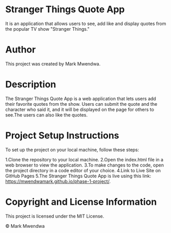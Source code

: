 # Stranger Things Quote App
It is an application that allows users to see, add like and display quotes from the popular TV show "Stranger Things."

# Author
This project was created by Mark Mwendwa.

# Description
The Stranger Things Quote App is a web application that lets users add their favorite quotes from the show. Users can submit the quote and the character who said it, and it will be displayed on the page for others to see.The users can also like the quotes.

# Project Setup Instructions
To set up the project on your local machine, follow these steps:

1.Clone the repository to your local machine.
2.Open the index.html file in a web browser to view the application.
3.To make changes to the code, open the project directory in a code editor of your choice.
4.Link to Live Site on GitHub Pages
5.The Stranger Things Quote App is live using this link: https://mwendwamark.github.io/phase-1-project/.

# Copyright and License Information
This project is licensed under the MIT License.

© Mark Mwendwa 
